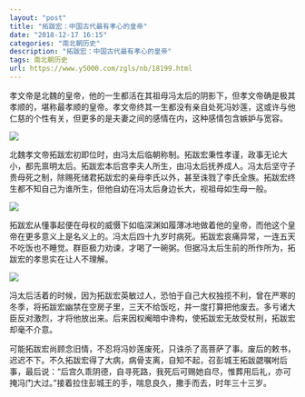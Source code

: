 ```yaml
---
layout: "post"
title: "拓跋宏：中国古代最有孝心的皇帝"
date: "2018-12-17 16:15"
categories: "南北朝历史"
description: "拓跋宏：中国古代最有孝心的皇帝"
tags: 南北朝历史
url: https://www.y5000.com/zgls/nb/18199.html
---
```






孝文帝是北魏的皇帝，他的一生都活在其祖母冯太后的阴影下，但孝文帝确是极其孝顺的，堪称最孝顺的皇帝。孝文帝终其一生都没有亲自处死冯妙莲，这或许与他仁慈的个性有关，但更多的是夫妻之间的感情在内，这种感情包含嫉妒与宽容。

![](https://img.y5000.com/uploads/allimg/170330/102Q34P1-0.jpg)

北魏孝文帝拓跋宏初即位时，由冯太后临朝称制。拓跋宏秉性孝谨，政事无论大小，都先禀明太后。拓跋宏本后宫李夫人所生，由冯太后抚养成人。冯太后坚守子贵母死之制，除赐死储君拓跋宏的亲母李氏以外，甚至诛戮了李氏全族。拓跋宏终生都不知自己为谁所生，但他自幼在冯太后身边长大，视祖母如生母一般。

![](https://img.y5000.com/uploads/allimg/170330/102Q32621-1.jpg)

拓跋宏从懂事起便在母权的威慑下如临深渊如履薄冰地做着他的皇帝，而他这个皇帝在更多意义上是名义上的。冯太后四十九岁时病死。拓跋宏哀痛异常，一连五天不吃饭也不睡觉。群臣极力劝谏，才喝了一碗粥。但据冯太后生前的所作所为，拓跋宏的孝思实在让人不理解。

![](https://img.y5000.com/uploads/allimg/170330/102Q34121-2.jpg)

冯太后活着的时候，因为拓跋宏英敏过人，恐怕于自己大权独揽不利，曾在严寒的冬季，将拓跋宏幽禁在空房子里，三天不给饭吃，并一度打算把他废去。多亏诸大臣反对激烈，才将他放出来。后来因权阉暗中谗构，使拓跋宏无故受杖刑，拓跋宏却毫不介意。

可能拓跋宏尚顾念旧情，不忍将冯妙莲废死，只诛杀了高菩萨了事。废后的敕书，迟迟不下。不久拓跋宏得了大病，病骨支离，自知不起，召彭城王拓跋勰嘱咐后事，最后说：“后宫久乖阴德，自寻死路，我死后可赐她自尽，惟葬用后礼，亦可掩冯门大过。”接着拉住彭城王的手，喘息良久，撒手而去，时年三十三岁。
